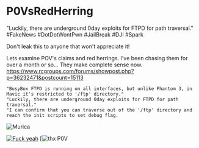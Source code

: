 # P0VsRedHerring
"Luckily, there are underground 0day exploits for FTPD for path traversal." #FakeNews #DotDotWontPwn #JailBreak #DJI #Spark

Don't leak this to anyone that won't appreciate it!

Lets examine POV's claims and red herrings. I've been chasing them for over a month or so... They make complete sense now. 
https://www.rcgroups.com/forums/showpost.php?p=36232471&postcount=15113
```
"BusyBox FTPD is running on all interfaces, but unlike Phantom 3, in Mavic it's restricted to '/ftp' directory." 
"Luckily, there are underground 0day exploits for FTPD for path traversal." 
"I can confirm that you can traverse out of the '/ftp' directory and reach the init scripts to set debug flag.  
```

![Murica](http://weknowmemes.com/wp-content/uploads/2014/07/4th-of-july-memes.jpg)

[![Fuck yeah](https://github.com/MAVProxyUser/P0VsRedHerring/raw/master/Still.jpeg)](https://www.youtube.com/watch?v=BTQ_CTih1HM)
[![thx P0V](https://github.com/MAVProxyUser/P0VsRedHerring/raw/master/BigUps.jpeg)


